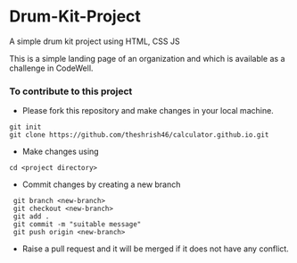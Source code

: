# Drum-Kit-Project

A simple drum kit project using HTML, CSS JS

This is a simple landing page of an organization and which is available as a challenge in CodeWell.

### To contribute to this project 

- Please fork this repository and make changes in your local machine.
```
git init
git clone https://github.com/theshrish46/calculator.github.io.git
```

- Make changes using 
```
cd <project directory>
```

- Commit changes by creating a new branch
```
 git branch <new-branch>
 git checkout <new-branch>
 git add .
 git commit -m "suitable message"
 git push origin <new-branch> 
```

- Raise a pull request and it will be merged if it does not have any conflict.


